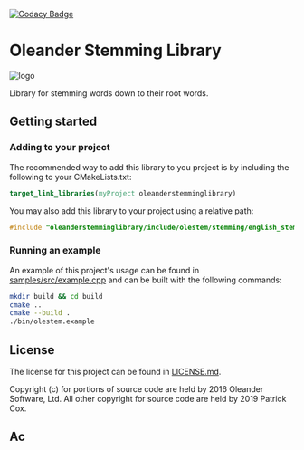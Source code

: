 [![Codacy Badge](https://api.codacy.com/project/badge/Grade/a47d7b3d825e441894df5c0c91ed4f42)](https://www.codacy.com/app/paddy74/OleanderStemmingLibrary?utm_source=github.com&amp;utm_medium=referral&amp;utm_content=paddy74/OleanderStemmingLibrary&amp;utm_campaign=Badge_Grade)

# Oleander Stemming Library

![logo](stemming.png)

Library for stemming words down to their root words.

## Getting started

### Adding to your project

The recommended way to add this library to you project is by including the following to your CMakeLists.txt:

```cmake
target_link_libraries(myProject oleanderstemminglibrary)
```

You may also add this library to your project using a relative path:

```cpp
#include "oleanderstemminglibrary/include/olestem/stemming/english_stem.h"
```

### Running an example

An example of this project's usage can be found in [samples/src/example.cpp](samples/src/example.cpp) and can be built with the following commands:

```bash
mkdir build && cd build
cmake ..
cmake --build .
./bin/olestem.example
```

## License

The license for this project can be found in [LICENSE.md](LICENSE.md).

Copyright (c) for portions of source code are held by 2016 Oleander Software, Ltd.
All other copyright for source code are held by 2019 Patrick Cox.

## Ac
